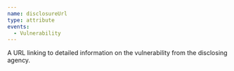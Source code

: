 ```yaml
---
name: disclosureUrl
type: attribute
events:
  - Vulnerability
---
```


A URL linking to detailed information on the vulnerability from the disclosing agency.
